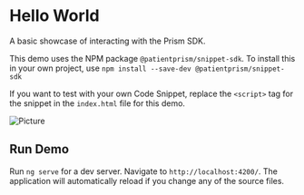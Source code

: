 # Hello World

A basic showcase of interacting with the Prism SDK.

This demo uses the NPM package `@patientprism/snippet-sdk`. To install this in your own project, use `npm install --save-dev @patientprism/snippet-sdk`

If you want to test with your own Code Snippet, replace the `<script>` tag for the snippet in the `index.html` file for this demo.

![Picture](https://i.imgur.com/XSW8aTc.png)

## Run Demo

Run `ng serve` for a dev server. Navigate to `http://localhost:4200/`. The application will automatically reload if you change any of the source files.
